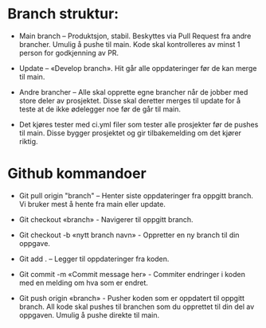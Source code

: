 # Branch struktur:

- Main branch – Produktsjon, stabil. Beskyttes via Pull Request fra andre brancher. Umulig å pushe til main. Kode skal kontrolleres av minst 1 person for     godkjenning av PR.

- Update – «Develop branch». Hit går alle oppdateringer før de kan merge til main.

- Andre brancher – Alle skal opprette egne brancher når de jobber med store deler av prosjektet. Disse skal deretter merges til update for å teste at de ikke ødelegger noe før de går til main.

- Det kjøres tester med ci.yml filer som tester alle prosjekter før de pushes til main. Disse bygger prosjektet og gir tilbakemelding om det kjører riktig.


# Github kommandoer

- Git pull origin "branch" – Henter siste oppdateringer fra oppgitt branch. Vi bruker mest å hente fra main eller update.

- Git checkout «branch» - Navigerer til oppgitt branch.

- Git checkout -b «nytt branch navn» - Oppretter en ny branch til din oppgave.

- Git add . – Legger til oppdateringer fra koden.

- Git commit -m «Commit message her» - Commiter endringer i koden med en melding om hva som er endret.

- Git push origin «branch» - Pusher koden som er oppdatert til oppgitt branch. All kode skal pushes til branchen som du opprettet til din del av oppgaven. Umulig å pushe direkte til main. 
